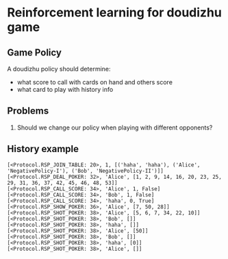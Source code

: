 # Reinforcement learning for doudizhu game

## Game Policy

A doudizhu policy should determine:
- what score to call with cards on hand and others score
- what card to play with history info

## Problems

1. Should we change our policy when playing with different opponents?

## History example

```
[<Protocol.RSP_JOIN_TABLE: 20>, 1, [('haha', 'haha'), ('Alice', 'NegativePolicy-I'), ('Bob', 'NegativePolicy-II')]]
[<Protocol.RSP_DEAL_POKER: 32>, 'Alice', [1, 2, 9, 14, 16, 20, 23, 25, 29, 31, 36, 37, 42, 45, 46, 48, 53]]
[<Protocol.RSP_CALL_SCORE: 34>, 'Alice', 1, False]
[<Protocol.RSP_CALL_SCORE: 34>, 'Bob', 1, False]
[<Protocol.RSP_CALL_SCORE: 34>, 'haha', 0, True]
[<Protocol.RSP_SHOW_POKER: 36>, 'Alice', [7, 50, 28]]
[<Protocol.RSP_SHOT_POKER: 38>, 'Alice', [5, 6, 7, 34, 22, 10]]
[<Protocol.RSP_SHOT_POKER: 38>, 'Bob', []]
[<Protocol.RSP_SHOT_POKER: 38>, 'haha', []]
[<Protocol.RSP_SHOT_POKER: 38>, 'Alice', [50]]
[<Protocol.RSP_SHOT_POKER: 38>, 'Bob', []]
[<Protocol.RSP_SHOT_POKER: 38>, 'haha', [0]]
[<Protocol.RSP_SHOT_POKER: 38>, 'Alice', []]
```
